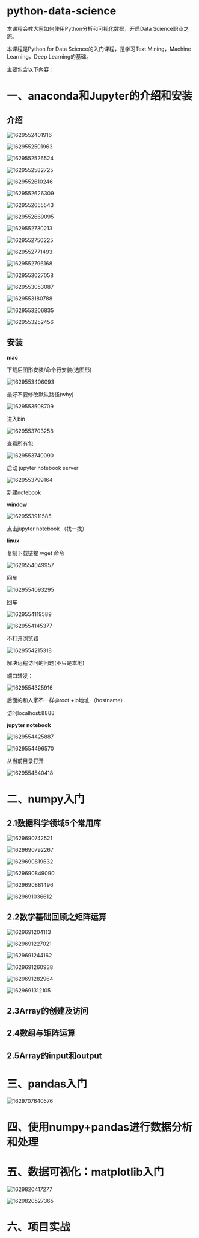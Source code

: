 # python-data-science

本课程会教大家如何使用Python分析和可视化数据，开启Data Science职业之旅。

本课程是Python for Data Science的入门课程，是学习Text Mining，Machine Learning，Deep Learning的基础。

主要包含以下內容：

# 一、anaconda和Jupyter的介绍和安装

## 介绍

![1629552401916](C:\Users\小傲娇\AppData\Roaming\Typora\typora-user-images\1629552401916.png)

![1629552501963](C:\Users\小傲娇\AppData\Roaming\Typora\typora-user-images\1629552501963.png)

![1629552526524](C:\Users\小傲娇\AppData\Roaming\Typora\typora-user-images\1629552526524.png)

![1629552582725](C:\Users\小傲娇\AppData\Roaming\Typora\typora-user-images\1629552582725.png)

![1629552610246](C:\Users\小傲娇\AppData\Roaming\Typora\typora-user-images\1629552610246.png)

![1629552626309](C:\Users\小傲娇\AppData\Roaming\Typora\typora-user-images\1629552626309.png)

![1629552655543](C:\Users\小傲娇\AppData\Roaming\Typora\typora-user-images\1629552655543.png)

![1629552669095](C:\Users\小傲娇\AppData\Roaming\Typora\typora-user-images\1629552669095.png)

![1629552730213](C:\Users\小傲娇\AppData\Roaming\Typora\typora-user-images\1629552730213.png)

![1629552750225](C:\Users\小傲娇\AppData\Roaming\Typora\typora-user-images\1629552750225.png)

![1629552771493](C:\Users\小傲娇\AppData\Roaming\Typora\typora-user-images\1629552771493.png)

![1629552796168](C:\Users\小傲娇\AppData\Roaming\Typora\typora-user-images\1629552796168.png)

![1629553027058](C:\Users\小傲娇\AppData\Roaming\Typora\typora-user-images\1629553027058.png)

![1629553053087](C:\Users\小傲娇\AppData\Roaming\Typora\typora-user-images\1629553053087.png)

![1629553180788](C:\Users\小傲娇\AppData\Roaming\Typora\typora-user-images\1629553180788.png)

![1629553206835](C:\Users\小傲娇\AppData\Roaming\Typora\typora-user-images\1629553206835.png)

![1629553252456](C:\Users\小傲娇\AppData\Roaming\Typora\typora-user-images\1629553252456.png)

## 安装

**mac**

下载后图形安装/命令行安装(选图形)

![1629553406093](C:\Users\小傲娇\AppData\Roaming\Typora\typora-user-images\1629553406093.png)

最好不要修改默认路径(why)

![1629553508709](C:\Users\小傲娇\AppData\Roaming\Typora\typora-user-images\1629553508709.png)

进入bin

![1629553703258](C:\Users\小傲娇\AppData\Roaming\Typora\typora-user-images\1629553703258.png)

查看所有包

![1629553740090](C:\Users\小傲娇\AppData\Roaming\Typora\typora-user-images\1629553740090.png)

启动 jupyter notebook server

![1629553799164](C:\Users\小傲娇\AppData\Roaming\Typora\typora-user-images\1629553799164.png)

新建notebook

**window**

![1629553911585](C:\Users\小傲娇\AppData\Roaming\Typora\typora-user-images\1629553911585.png)

点击jupyter notebook （找一找）

**linux**

复制下载链接 wget 命令

![1629554049957](C:\Users\小傲娇\AppData\Roaming\Typora\typora-user-images\1629554049957.png)

回车

![1629554093295](C:\Users\小傲娇\AppData\Roaming\Typora\typora-user-images\1629554093295.png)

回车

![1629554119589](C:\Users\小傲娇\AppData\Roaming\Typora\typora-user-images\1629554119589.png)

![1629554145377](C:\Users\小傲娇\AppData\Roaming\Typora\typora-user-images\1629554145377.png)

不打开浏览器

![1629554215318](C:\Users\小傲娇\AppData\Roaming\Typora\typora-user-images\1629554215318.png)

解决远程访问的问题(不只是本地)

端口转发：

![1629554325916](C:\Users\小傲娇\AppData\Roaming\Typora\typora-user-images\1629554325916.png)

后面的和人家不一样@root +ip地址 （hostname）

访问localhost:8888

**jupyter notebook**

![1629554425887](C:\Users\小傲娇\AppData\Roaming\Typora\typora-user-images\1629554425887.png)

![1629554496570](C:\Users\小傲娇\AppData\Roaming\Typora\typora-user-images\1629554496570.png)

从当前目录打开

![1629554540418](C:\Users\小傲娇\AppData\Roaming\Typora\typora-user-images\1629554540418.png)



# 二、numpy入门

## 2.1数据科学领域5个常用库

![1629690742521](C:\Users\小傲娇\AppData\Roaming\Typora\typora-user-images\1629690742521.png)

![1629690792267](C:\Users\小傲娇\AppData\Roaming\Typora\typora-user-images\1629690792267.png)

![1629690819632](C:\Users\小傲娇\AppData\Roaming\Typora\typora-user-images\1629690819632.png)

![1629690849090](C:\Users\小傲娇\AppData\Roaming\Typora\typora-user-images\1629690849090.png)

![1629690881496](C:\Users\小傲娇\AppData\Roaming\Typora\typora-user-images\1629690881496.png)

![1629691036612](C:\Users\小傲娇\AppData\Roaming\Typora\typora-user-images\1629691036612.png)



## 2.2数学基础回顾之矩阵运算

![1629691204113](C:\Users\小傲娇\AppData\Roaming\Typora\typora-user-images\1629691204113.png)

![1629691227021](C:\Users\小傲娇\AppData\Roaming\Typora\typora-user-images\1629691227021.png)

![1629691244162](C:\Users\小傲娇\AppData\Roaming\Typora\typora-user-images\1629691244162.png)

![1629691260938](C:\Users\小傲娇\AppData\Roaming\Typora\typora-user-images\1629691260938.png)

![1629691282964](C:\Users\小傲娇\AppData\Roaming\Typora\typora-user-images\1629691282964.png)

![1629691312105](C:\Users\小傲娇\AppData\Roaming\Typora\typora-user-images\1629691312105.png)

## 2.3Array的创建及访问

## 2.4数组与矩阵运算

## 2.5Array的input和output

# 三、pandas入门

![1629707640576](C:\Users\小傲娇\AppData\Roaming\Typora\typora-user-images\1629707640576.png)

# 四、使用numpy+pandas进行数据分析和处理

# 五、数据可视化：matplotlib入门

![1629820417277](C:\Users\小傲娇\AppData\Roaming\Typora\typora-user-images\1629820417277.png)

![1629820527365](C:\Users\小傲娇\AppData\Roaming\Typora\typora-user-images\1629820527365.png)

# 六、项目实战

